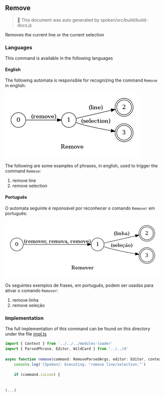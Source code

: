 ## Remove

> 🤖 This document was auto generated by spoken/src/build/build-docs.js

Removes the current line or the current selection

### Languages

This command is available in the following languages

#### English

The following automata is responsible for recognizing the command `Remove` in english:

![English](phrase_en-US.png)

The following are some examples of phrases, in english, used to trigger the command `Remove`:

1. remove line
2. remove selection

#### Português

O automata seguinte é reponsável por reconhecer o comando `Remover` em português:

![Português](phrase_pt-BR.png)

Os seguintes exemplos de frases, em português, podem ser usadas para ativar o comando `Remover`:

1. remove linha
2. remove seleção

### Implementation

The full implementation of this command can be found on this directory under the file [impl.ts](impl.ts)

```typescript
import { Context } from '../../../modules-loader'
import { ParsedPhrase, Editor, WildCard } from '../../d'

async function remove(command: RemoveParsedArgs, editor: Editor, context: Context) {
    console.log('[Spoken]: Executing: "remove line/selection."')

    if (command.isLine) {
        

(...)
```